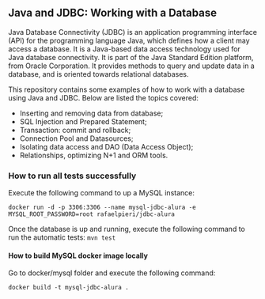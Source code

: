 ## Java and JDBC: Working with a Database
Java Database Connectivity (JDBC) is an application programming interface (API) for the programming language Java, 
which defines how a client may access a database. It is a Java-based data access technology used for Java database connectivity. 
It is part of the Java Standard Edition platform, from Oracle Corporation. It provides methods to query and update data in a database, 
and is oriented towards relational databases.

This repository contains some examples of how to work with a database using Java and JDBC. Below are listed the topics covered:
* Inserting and removing data from database;
* SQL Injection and Prepared Statement;
* Transaction: commit and rollback;
* Connection Pool and Datasources;
* Isolating data access and DAO (Data Access Object);
* Relationships, optimizing N+1 and ORM tools.

### How to run all tests successfully
Execute the following command to up a MySQL instance:

```docker run -d -p 3306:3306 --name mysql-jdbc-alura -e MYSQL_ROOT_PASSWORD=root rafaelpieri/jdbc-alura```

Once the database is up and running, execute the following command to run the automatic tests:
```mvn test```

#### How to build MySQL docker image locally
Go to docker/mysql folder and execute the following command:

```docker build -t mysql-jdbc-alura .```
